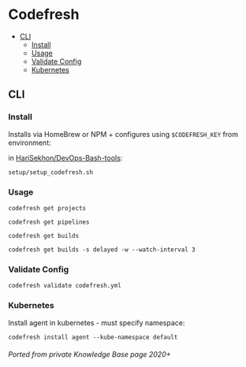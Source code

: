 # Codefresh

<!-- INDEX_START -->

- [CLI](#cli)
  - [Install](#install)
  - [Usage](#usage)
  - [Validate Config](#validate-config)
  - [Kubernetes](#kubernetes)

<!-- INDEX_END -->

## CLI

### Install

Installs via HomeBrew or NPM + configures using `$CODEFRESH_KEY` from environment:

in [HariSekhon/DevOps-Bash-tools](devops-bash-tools.md):

```shell
setup/setup_codefresh.sh
```

### Usage

```shell
codefresh get projects
```

```shell
codefresh get pipelines
```

```shell
codefresh get builds
```

```shell
codefresh get builds -s delayed -w --watch-interval 3
```

### Validate Config

```shell
codefresh validate codefresh.yml
```

### Kubernetes

Install agent in kubernetes - must specify namespace:

```shell
codefresh install agent --kube-namespace default
```

###### Ported from private Knowledge Base page 2020+
